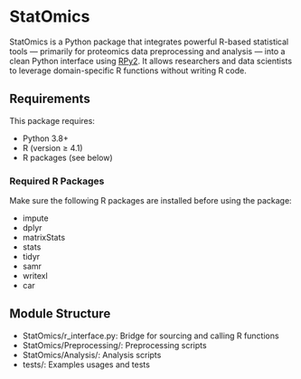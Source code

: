 # StatOmics

StatOmics is a Python package that integrates powerful R-based statistical tools — primarily for proteomics data preprocessing and analysis — into a clean Python interface using [RPy2](https://rpy2.github.io/). It allows researchers and data scientists to leverage domain-specific R functions without writing R code.


## Requirements

This package requires:

- Python 3.8+
- R (version ≥ 4.1)
- R packages (see below)


### Required R Packages

Make sure the following R packages are installed before using the package:

- impute
- dplyr
- matrixStats
- stats
- tidyr
- samr
- writexl
- car

## Module Structure
- StatOmics/r_interface.py: Bridge for sourcing and calling R functions
- StatOmics/Preprocessing/: Preprocessing scripts
- StatOmics/Analysis/: Analysis scripts
- tests/: Examples usages and tests